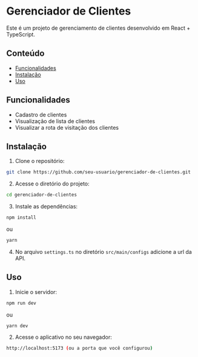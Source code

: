 # Gerenciador de Clientes

Este é um projeto de gerenciamento de clientes desenvolvido em React + TypeScript.

## Conteúdo

- [Funcionalidades](#funcionalidades)
- [Instalação](#instalação)
- [Uso](#uso)

## Funcionalidades

- Cadastro de clientes
- Visualização de lista de clientes
- Visualizar a rota de visitação dos clientes

## Instalação

1. Clone o repositório:

```bash
git clone https://github.com/seu-usuario/gerenciador-de-clientes.git
```

2. Acesse o diretório do projeto:

```bash
cd gerenciador-de-clientes
```

3. Instale as dependências:

```bash
npm install
```

ou

```bash
yarn
```

4. No arquivo `settings.ts` no diretório `src/main/configs` adicione a url da API.

## Uso

1. Inicie o servidor:

```bash
npm run dev
```

ou

```bash
yarn dev
```

2. Acesse o aplicativo no seu navegador:

```bash
http://localhost:5173 (ou a porta que você configurou)
```
